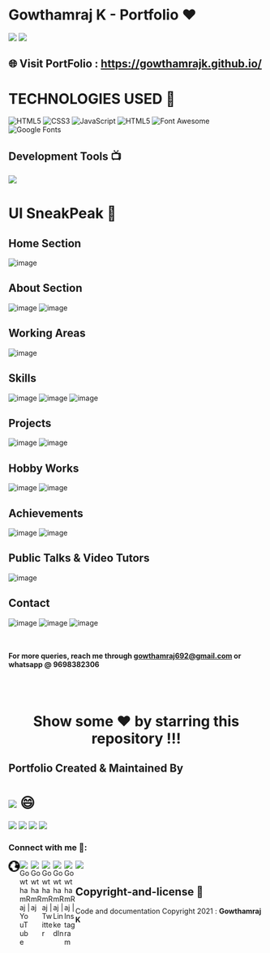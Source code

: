 # Gowthamraj K - Portfolio ❤️ 

![](https://img.shields.io/github/languages/count/gowthamrajk/gowthamrajk.github.io)   ![](https://img.shields.io/github/languages/top/gowthamrajk/gowthamrajk.github.io)


## 🌐 Visit PortFolio : https://gowthamrajk.github.io/ 

# TECHNOLOGIES USED 📌

![HTML5](https://img.shields.io/static/v1?style=for-the-badge&message=HTML5&color=E34F26&logo=HTML5&logoColor=FFFFFF&label=)
![CSS3](https://img.shields.io/static/v1?style=for-the-badge&message=CSS3&color=1572B6&logo=CSS3&logoColor=FFFFFF&label=)
![JavaScript](https://img.shields.io/static/v1?style=for-the-badge&message=JavaScript&color=222222&logo=JavaScript&logoColor=F7DF1E&label=)
![HTML5](https://img.shields.io/static/v1?style=for-the-badge&message=Typed+JS&color=E34F26&logoColor=FFFFFF&label=)
![Font Awesome](https://img.shields.io/static/v1?style=for-the-badge&message=Font+Awesome&color=339AF0&logo=Font+Awesome&logoColor=FFFFFF&label=)
![Google Fonts](https://img.shields.io/static/v1?style=for-the-badge&message=Google+Fonts&color=4285F4&logo=Google+Fonts&logoColor=FFFFFF&label=)

## Development Tools 📺

![](https://img.shields.io/static/v1?style=for-the-badge&message=Sublime+Text&color=222222&logo=Sublime+Text&logoColor=FF9800&label=)

# UI SneakPeak 📌

## Home Section

![image](https://user-images.githubusercontent.com/43011442/125414938-1d3ceffa-8647-410e-ba63-450023348fb1.png)


## About Section

![image](https://user-images.githubusercontent.com/43011442/125414629-5ef346f4-2ade-427d-82c8-d3cefce46a5d.png)
![image](https://user-images.githubusercontent.com/43011442/125415132-c363d1dc-2d91-4d94-b83e-eaae90ee3bce.png)


## Working Areas

![image](https://user-images.githubusercontent.com/43011442/125415242-2c8ea175-5c6b-4e4f-b78a-db892f797cbe.png)


## Skills

![image](https://user-images.githubusercontent.com/43011442/125415420-3cead09a-0b12-4349-8509-078d2f39e2f4.png)
![image](https://user-images.githubusercontent.com/43011442/125415519-42381238-116f-46c5-8cee-dd37066dffd2.png)
![image](https://user-images.githubusercontent.com/43011442/125415596-ca29e4ba-cdb3-45ac-a880-721ecf8e77c2.png)


## Projects

![image](https://user-images.githubusercontent.com/43011442/125416472-2115eec9-835a-4c2b-9aae-65853784cab4.png)
![image](https://user-images.githubusercontent.com/43011442/125416540-da8678d7-60e1-432b-aeb9-7aa7a18e079d.png)


## Hobby Works

![image](https://user-images.githubusercontent.com/43011442/125416709-89b06498-e0e6-4066-9631-6c298b12e9e3.png)
![image](https://user-images.githubusercontent.com/43011442/125416770-707f67f9-5c30-450d-b7e9-1e99a4e62ba9.png)


## Achievements

![image](https://user-images.githubusercontent.com/43011442/125416981-c3c4b29b-d5c4-4768-bcc0-2e7d39fdb478.png)
![image](https://user-images.githubusercontent.com/43011442/125417157-24d535fb-40e5-4ac6-be85-1ad1d3f37f5e.png)


## Public Talks & Video Tutors

![image](https://user-images.githubusercontent.com/43011442/125417435-94684127-b7ef-4515-8929-5cb518260b7a.png)


## Contact

![image](https://user-images.githubusercontent.com/43011442/125417608-396f4129-5785-4fee-a957-43c2c1cb9285.png)
![image](https://user-images.githubusercontent.com/43011442/125417703-1a89a149-2c5a-40ec-8243-693a7e8e58d2.png)
![image](https://user-images.githubusercontent.com/43011442/125417760-33140c5c-d041-45cd-ba41-1ae66fb58054.png)


<br><br>
**For more queries, reach me through gowthamraj692@gmail.com or whatsapp @ 9698382306**

<br><br>
<div align="center">
  
# Show some ❤️ by starring this repository !!!
  
</div>

## Portfolio Created & Maintained By 

# ![](https://img.shields.io/static/v1?style=for-the-badge&message=Gowthamraj+K&color=007396&label=) 😄

![](https://img.shields.io/static/v1?style=for-the-badge&message=Fullstack+Web+Developer&color=0b3d36&label=)  ![](https://img.shields.io/static/v1?style=for-the-badge&message=UI+Designer&color=d92323&label=) ![](https://img.shields.io/static/v1?style=for-the-badge&message=Learning+new+things&color=0c0c4f&label=)  ![](https://img.shields.io/static/v1?style=for-the-badge&message=Design+Thinker&color=0b3d17&label=) 

### Connect with me 👋:

[<img align="left" alt="code-Jamm.in" width="22px" src="https://raw.githubusercontent.com/iconic/open-iconic/master/svg/globe.svg" />][website1]
[<img align="left" alt="GowthamRaj | YouTube" width="22px" src="https://cdn.jsdelivr.net/npm/simple-icons@v3/icons/youtube.svg" />][youtube]
[<img align="left" alt="GowthamRaj " width="22px" src="https://www.iconfinder.com/data/icons/logos-and-brands/512/160_Hackerrank_logo_logos-512.png" />][hackerrank]
[<img align="left" alt="GowthamRaj  | Twitter" width="22px" src="https://cdn.jsdelivr.net/npm/simple-icons@v3/icons/twitter.svg" />][twitter]
[<img align="left" alt="GowthamRaj  | LinkedIn" width="22px" src="https://cdn.jsdelivr.net/npm/simple-icons@v3/icons/linkedin.svg" />][linkedin]
[<img align="left" alt="GowthamRaj  | Instagram" width="22px" src="https://cdn.jsdelivr.net/npm/simple-icons@v3/icons/instagram.svg" />][instagram]
[![](https://img.shields.io/badge/9698382306-25D366?style=social&logo=whatsapp&logoColor=green)]()

## Copyright-and-license 📌

Code and documentation Copyright 2021 : **Gowthamraj K**


[website1]: https://gowthamrajk.github.io/gowthamrajk-portfolio/
[hackerrank]: https://www.hackerrank.com/gowthamraj692
[website]: https://github.com/gowthamrajk
[twitter]: https://twitter.com/Gowtham29341737
[youtube]: https://www.youtube.com/channel/UC_Q5Zet9Oz-UVAeJ-oE_uGQ?view_as=subscriber
[instagram]: https://instagram.com/gow_t_h_a_m_r_a_j
[linkedin]: https://www.linkedin.com/in/gowtham-kittusamy-54b835174/

